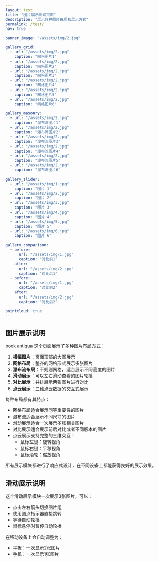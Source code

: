 ```yaml
---
layout: test
title: "图片展示测试页面"
description: "展示各种图片布局和展示方式"
permalink: /test/
nav: true

banner_image: "/assets/img/2.jpg"

gallery_grid:
  - url: "/assets/img/2.jpg"
    caption: "网格图片1"
  - url: "/assets/img/2.jpg"
    caption: "网格图片2"
  - url: "/assets/img/2.jpg"
    caption: "网格图片3"
  - url: "/assets/img/2.jpg"
    caption: "网格图片4"
  - url: "/assets/img/2.jpg"
    caption: "网格图片5"
  - url: "/assets/img/2.jpg"
    caption: "网格图片6"

gallery_masonry:
  - url: "/assets/img/2.jpg"
    caption: "瀑布流图片1"
  - url: "/assets/img/2.jpg"
    caption: "瀑布流图片2"
  - url: "/assets/img/2.jpg"
    caption: "瀑布流图片3"
  - url: "/assets/img/2.jpg"
    caption: "瀑布流图片4"
  - url: "/assets/img/2.jpg"
    caption: "瀑布流图片5"
  - url: "/assets/img/2.jpg"
    caption: "瀑布流图片6"

gallery_slider:
  - url: "/assets/img/1.jpg"
    caption: "图片 1"
  - url: "/assets/img/2.jpg"
    caption: "图片 2"
  - url: "/assets/img/3.jpg"
    caption: "图片 3"
  - url: "/assets/img/4.jpg"
    caption: "图片 4"
  - url: "/assets/img/5.jpg"
    caption: "图片 5"
  - url: "/assets/img/6.jpg"
    caption: "图片 6"

gallery_comparison:
  - before:
      url: "/assets/img/1.jpg"
      caption: "对比前1"
    after:
      url: "/assets/img/2.jpg"
      caption: "对比后1"
  - before:
      url: "/assets/img/1.jpg"
      caption: "对比前2"
    after:
      url: "/assets/img/2.jpg"
      caption: "对比后2"

pointcloud: true
---
```


## 图片展示说明
book antiqua
这个页面展示了多种图片布局方式：

1. **横幅图片**：页面顶部的大图展示
2. **网格布局**：整齐的网格形式展示多张图片
3. **瀑布流布局**：不规则网格，适合展示不同高度的图片
4. **滑动展示**：可以左右滑动查看的图片轮播
5. **对比展示**：并排展示两张图片进行对比
6. **点云展示**：三维点云数据的交互式展示

每种布局都有其特点：

- 网格布局适合展示同等重要性的图片
- 瀑布流适合展示不同尺寸的图片
- 滑动展示适合一次展示多张相关图片
- 对比展示适合展示前后对比或者不同版本的图片
- 点云展示支持完整的三维交互：
  - 鼠标左键：旋转视角
  - 鼠标右键：平移视角
  - 鼠标滚轮：缩放视角

所有展示模块都进行了响应式设计，在不同设备上都能获得良好的展示效果。

## 滑动展示说明

这个滑动展示模块一次展示3张图片，可以：
- 点击左右箭头切换图片组
- 使用圆点指示器直接跳转
- 等待自动轮播
- 鼠标悬停时暂停自动轮播

在移动设备上会自动调整为：
- 平板：一次显示2张图片
- 手机：一次显示1张图片 
